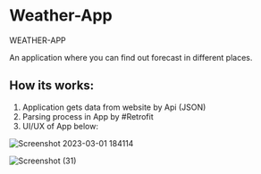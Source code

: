 # Weather-App
WEATHER-APP

An application where you can find out forecast in different places.

## How its works:
1) Application gets data from website  by Api (JSON)
2) Parsing process in App by #Retrofit
3) UI/UX of App below:

![Screenshot 2023-03-01 184114](https://user-images.githubusercontent.com/100896741/222142410-498be50e-740d-4bc8-9bb6-25af42e0ede4.png)

![Screenshot (31)](https://user-images.githubusercontent.com/100896741/222142760-df4ab948-ba0c-4d65-a03d-ea7f7b1ec2a4.png)
